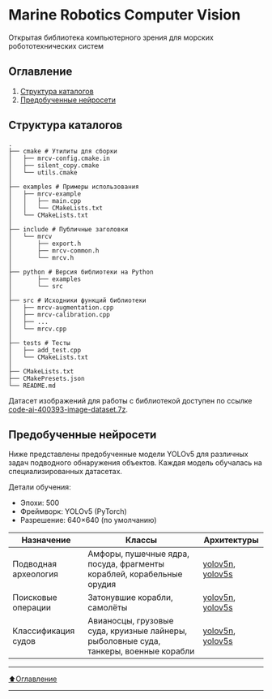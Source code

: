 # Marine Robotics Computer Vision
Открытая библиотека компьютерного зрения для морских робототехнических систем

## Оглавление
1. [Структура каталогов](#Структура-каталогов)
2. [Предобученные нейросети](#Предобученные-нейросети)

## Структура каталогов

```
.
├── cmake # Утилиты для сборки
│   ├── mrcv-config.cmake.in
│   ├── silent_copy.cmake
│   └── utils.cmake
│
├── examples # Примеры использования
│   ├── mrcv-example
│   │	├── main.cpp
│   │	└── CMakeLists.txt
│   └── CMakeLists.txt
│
├── include # Публичные заголовки
│   └── mrcv
│   	├── export.h
│   	├── mrcv-common.h
│   	└── mrcv.h
│
├── python # Версия библиотеки на Python
│		├── examples
│		└── src
│
├── src # Исходники функций библиотеки
│	├── mrcv-augmentation.cpp
│	├── mrcv-calibration.cpp
│	├── ...
│	└── mrcv.cpp
│
├── tests # Тесты
│	├── add_test.cpp
│	└── CMakeLists.txt
│
├── CMakeLists.txt
├── CMakePresets.json
└── README.md
```

Датасет изображений для работы с библиотекой доступен по ссылке [code-ai-400393-image-dataset.7z](https://disk.yandex.ru/d/TxReQ9J6PAo9Nw).

## Предобученные нейросети
Ниже представлены предобученные модели YOLOv5 для различных задач подводного обнаружения объектов. Каждая модель обучалась на специализированных датасетах.

Детали обучения:
- Эпохи: 500
- Фреймворк: YOLOv5 (PyTorch)
- Разрешение: 640×640 (по умолчанию)

| Назначение | Классы | Архитектуры |
|------------|--------|-------------|
| Подводная археология | Амфоры, пушечные ядра, посуда, фрагменты кораблей, корабельные орудия                 | [yolov5n](https://disk.yandex.ru/d/v7zyKX-ggxNm-g), [yolov5s](https://disk.yandex.ru/d/B1xEyi3OhfJIcw) |
| Поисковые операции   | Затонувшие корабли, самолёты                                                          | [yolov5n](https://disk.yandex.ru/d/QYB4u4gkHHIWoQ), [yolov5s](https://disk.yandex.ru/d/QYB4u4gkHHIWoQ) |
| Классификация судов  | Авианосцы, грузовые суда, круизные лайнеры, рыболовные суда, танкеры, военные корабли | [yolov5n](https://disk.yandex.ru/d/BvOk5oChQ67Vnw), [yolov5s](https://disk.yandex.ru/d/cqkz5-npK2RQaA) |

____
[:arrow_up:Оглавление](#Оглавление)
____